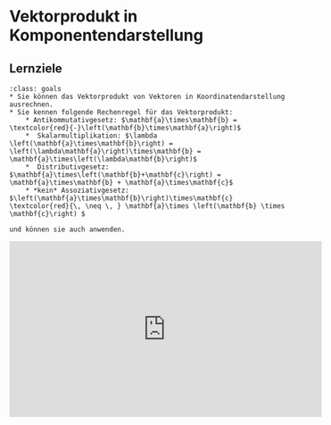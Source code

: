 # Vektorprodukt in Komponentendarstellung

## Lernziele

```{admonition} Lernziele 
:class: goals
* Sie können das Vektorprodukt von Vektoren in Koordinatendarstellung ausrechnen.
* Sie kennen folgende Rechenregel für das Vektorprodukt:
    * Antikommutativgesetz: $\mathbf{a}\times\mathbf{b} = \textcolor{red}{-}\left(\mathbf{b}\times\mathbf{a}\right)$ 
    *  Skalarmultiplikation: $\lambda \left(\mathbf{a}\times\mathbf{b}\right) = \left(\lambda\mathbf{a}\right)\times\mathbf{b} = \mathbf{a}\times\left(\lambda\mathbf{b}\right)$
    *  Distributivgesetz: $\mathbf{a}\times\left(\mathbf{b}+\mathbf{c}\right) = \mathbf{a}\times\mathbf{b} + \mathbf{a}\times\mathbf{c}$
    * *kein* Assoziativgesetz: $\left(\mathbf{a}\times\mathbf{b}\right)\times\mathbf{c} \textcolor{red}{\, \neq \, } \mathbf{a}\times \left(\mathbf{b} \times \mathbf{c}\right) $
    
und können sie auch anwenden.
```

<iframe width="560" height="315" src="https://www.youtube.com/embed/tg9oiUPdrFc" title="YouTube video player" frameborder="0" allow="accelerometer; autoplay; clipboard-write; encrypted-media; gyroscope; picture-in-picture" allowfullscreen></iframe>